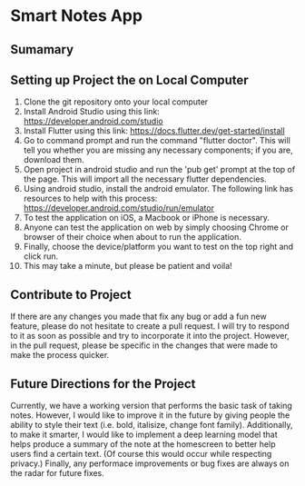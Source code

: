 # Smart Notes App

## Sumamary


## Setting up Project the on Local Computer

1) Clone the git repository onto your local computer
2) Install Android Studio using this link: https://developer.android.com/studio
3) Install Flutter using this link: https://docs.flutter.dev/get-started/install
4) Go to command prompt and run the command "flutter doctor". This will tell you whether you are missing any necessary components; if you are, download them.
5) Open project in android studio and run the 'pub get' prompt at the top of the page. This will import all the necessary flutter dependencies.
6) Using android studio, install the android emulator. The following link has resources to help with this process: https://developer.android.com/studio/run/emulator
7) To test the application on iOS, a Macbook or iPhone is necessary.
8) Anyone can test the application on web by simply choosing Chrome or browser of their choice when about to run the application.
9) Finally, choose the device/platform you want to test on the top right and click run.
10) This may take a minute, but please be patient and voila!

## Contribute to Project

If there are any changes you made that fix any bug or add a fun new feature, please do not hesitate to create a pull request. I will try to respond to it as soon as possible and try to incorporate it into the project. However, in the pull request, please be specific in the changes that were made to make the process quicker.

## Future Directions for the Project

Currently, we have a working version that performs the basic task of taking notes. However, I would like to improve it in the future by giving people the ability to style their text (i.e. bold, italisize, change font family). Additionally, to make it smarter, I would like to implement a deep learning model that helps produce a summary of the note at the homescreen to better help users find a certain text. (Of course this would occur while respecting privacy.) Finally, any performace improvements or bug fixes are always on the radar for future fixes.
